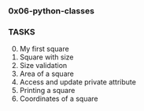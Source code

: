 ### 0x06-python-classes

### TASKS
0. My first square
1. Square with size
2. Size validation
3. Area of a square
4. Access and update private attribute
5. Printing a square
6. Coordinates of a square
